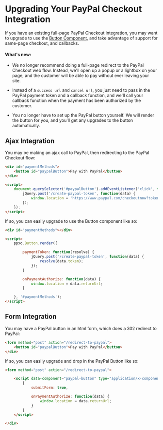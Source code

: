 # Upgrading Your PayPal Checkout Integration

If you have an existing full-page PayPal Checkout integration, you may want to upgrade to use the
[Button Component](./button.md), and take advantage of support for same-page checkout, and callbacks.

#### What's new:

- We no longer recommend doing a full-page redirect to the PayPal Checkout web flow. Instead, we'll open up a popup or a
  lightbox on your page, and the customer will be able to pay without ever leaving your site.

- Instead of a `success url` and `cancel url`, you just need to pass in the PayPal payment token and a callback function,
  and we'll call your callback function when the payment has been authorized by the customer.

- You no longer have to set up the PayPal button yourself. We will render the button for you, and you'll get any
  upgrades to the button automatically.


## Ajax Integration

You may be making an ajax call to PayPal, then redirecting to the PayPal Checkout flow:

```html
<div id="paymentMethods">
	<button id="paypalButton">Pay with PayPal</button>
</div>

<script>
	document.querySelector('#paypalButton').addEventListener('click', function(event) {
		jQuery.post('/create-paypal-token', function(data) {
			window.location = 'https://www.paypal.com/checkoutnow?token=' + data.token;
		});
	});
</script>
```

If so, you can easily upgrade to use the Button component like so:

```html
<div id="paymentMethods"></div>

<script>
	ppxo.Button.render({

		paymentToken: function(resolve) {
			jQuery.post('/create-paypal-token', function(data) {
				resolve(data.token);
			});
		}

		onPaymentAuthorize: function(data) {
			window.location = data.returnUrl;
		}

	}, '#paymentMethods');
</script>
```

## Form Integration

You may have a PayPal button in an html form, which does a 302 redirect to PayPal:

```html
<form method="post" action="/redirect-to-paypal">
	<button id="paypalButton">Pay with PayPal</button>
</div>
```

If so, you can easily upgrade and drop in the PayPal Button like so:

```html
<form method="post" action="/redirect-to-paypal">

	<script data-component="paypal-button" type="application/x-component">
		{
			submitForm: true,

			onPaymentAuthorize: function(data) {
				window.location = data.returnUrl;
			}
		}
	</script>

</div>
```
